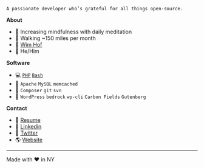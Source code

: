     A passionate developer who’s grateful for all things open-source.

**About**

- 🧘 Increasing mindfulness with daily meditation
- 🚶 Walking ~150 miles per month
- 🧙 [Wim Hof](https://youtu.be/tybOi4hjZFQ)
- 🤝 He/Him

**Software**

- 💻 [`PHP`](https://github.com/carmelosantana?tab=repositories&q=&type=&language=php) [`Bash`](https://github.com/carmelosantana?tab=repositories&q=&type=&language=bash)
- 📂 `Apache` `MySQL` `memcached`
- 🔨 `Composer` `git` `svn`
- 📰 `WordPress` `bedrock` `wp-cli` `Carbon Fields` `Gutenberg`

**Contact**

- 📜 [Resume](https://carmelosantana.com/app/uploads/2021/02/Carmelo-Santana-Public-Resume.pdf)
- 💼 [Linkedin](https://www.linkedin.com/in/carmelosantana/)
- 📢 [Twitter](https://twitter.com/carmelosantana)
- 🌎 [Website](https://carmelosantana.com/)

---

Made with ♥ in NY
